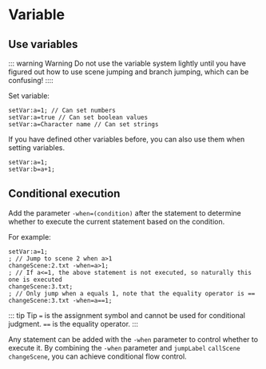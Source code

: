 # Variable

## Use variables

::: warning Warning
Do not use the variable system lightly until you have figured out how to use scene jumping and branch jumping, which can be confusing!
::::

Set variable:

``` ws
setVar:a=1; // Can set numbers
setVar:a=true // Can set boolean values 
setVar:a=Character name // Can set strings
```

If you have defined other variables before, you can also use them when setting variables.

``` ws
setVar:a=1;
setVar:b=a+1;
```

## Conditional execution

Add the parameter `-when=(condition)` after the statement to determine whether to execute the current statement based on the condition.

For example:

``` ws
setVar:a=1;
; // Jump to scene 2 when a>1
changeScene:2.txt -when=a>1;
; // If a<=1, the above statement is not executed, so naturally this one is executed
changeScene:3.txt;
; // Only jump when a equals 1, note that the equality operator is ==
changeScene:3.txt -when=a==1;
```

::: tip Tip
`=` is the assignment symbol and cannot be used for conditional judgment. `==` is the equality operator.
:::

Any statement can be added with the `-when` parameter to control whether to execute it. By combining the `-when` parameter and `jumpLabel` `callScene` `changeScene`, you can achieve conditional flow control.
